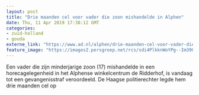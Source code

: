 ```yaml
---
layout: post
title: "Drie maanden cel voor vader die zoon mishandelde in Alphen"
date: Thu, 11 Apr 2019 17:38:12 GMT
categories: 
- zuid-holland 
- gouda 
externe_link: "https://www.ad.nl/alphen/drie-maanden-cel-voor-vader-die-zoon-mishandelde-in-alphen~ac1fea8d/"
feature_image: "https://images2.persgroep.net/rcs/sdi4PlkknWoYPg--Im390V7pr0I/diocontent/134209386/_fitwidth/400/?appId=21791a8992982cd8da851550a453bd7f&quality=0.7"
---
```


Een vader die zijn minderjarige zoon (17) mishandelde in een horecagelegenheid in het Alphense winkelcentrum de Ridderhof, is vandaag tot een gevangenisstraf veroordeeld. De Haagse politierechter legde hem drie maanden cel op
